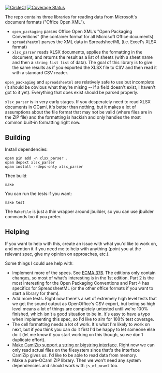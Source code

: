 [![CircleCI](https://circleci.com/gh/brendanlong/ocaml-xlsx-parser.svg?style=shield)](https://circleci.com/gh/brendanlong/ocaml-xlsx-parser)
[![Coverage Status](https://coveralls.io/repos/github/brendanlong/ocaml-xlsx-parser/badge.svg?branch=master)](https://coveralls.io/github/brendanlong/ocaml-xlsx-parser?branch=master)

The repo contains three libraries for reading data from Microsoft's document
formats ("Office Open XML").

  - `open_packaging` parses Office Open XML's "Open Packaging Conventions"
    (the container format for all Microsoft Office documents)
  - `spreadsheetml` parses the XML data in SpreadsheetML (i.e. Excel's XLSX
    format)
  - `xlsx_parser` reads XLSX documents, applies the formatting in the document,
    and returns the result as a list of sheets (with a sheet name and then
    a `string list list` of data). The goal of this library is to give the
    same results as if you exported the XLSX file to CSV and then read it with
    a standard CSV reader.

`open_packaging` and `spreadsheetml` are relatively safe to use but incomplete
(it should be obvious what they're mising -- if a field doesn't exist, I
haven't got to it yet). Everything that does exist should be parsed properly.

`xlsx_parser` is in very early stages. If you desperately need to read XLSX
documents in OCaml, it's better than nothing, but it makes a lot of assumptions
about the file format that may not be valid (where files are in the ZIP file)
and the formatting is hackish and only handles the most common built-in
formatting right now.

## Building

Install dependencies:

```
opam pin add -n xlsx_parser .
opam depext xlsx_parser
opam install --deps-only xlsx_parser
```

Then build:

```
make
```

You can run the tests if you want:

```
make test
```

The `Makefile` is just a thin wrapper around jbuilder, so you can use
jbuilder commands too if you prefer.

## Helping

If you want to help with this, create an issue with what you'd like to work
on, and mention it if you need me to help with anything (point you at the
relevant spec, give my opinion on approaches, etc.).

Some things I could use help with:

  - Implement more of the specs. See [ECMA 376](https://www.ecma-international.org/publications/standards/Ecma-376.htm).
    The editions only contain changes, so most of what's interesting is in
    the 1st edition. Part 2 is the most interesting for the Open Packaging
    Conventions and Part 4 has specifics for SpreadsheetML (or the other office
    formats if you want to start a library for them).
  - Add more tests. Right now there's a set of extremely high level tests
    that we get the sound output as OpenOffice's CSV export, but being so high
    level means a lot of things are completely untested until we're 100%
    finished, which isn't a good situation to be in. It's easy to have a typo
    when implementing this spec, so I'd like to aim for 100% test coverage.
  - The cell formatting needs a lot of work. It's what I'm likely to work on
    next, but if you think you can do it first I'd be happy to let someone
    else do it (let me know if you start working on this though, so we don't
    duplicate effort).
  - [Make CamlZip support a string or bigstring interface](https://github.com/xavierleroy/camlzip/pull/7).
    Right now we can only read actual files on the filesystem since that's the
    interface CamlZip gives us. I'd like to be able to read data from memory.
  - Make a pure-OCaml ZIP library. Then we won't need any system dependencies
    and should work with `js_of_ocaml` too.
